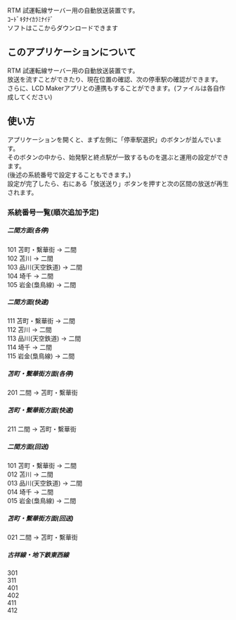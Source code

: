 RTM 試運転線サーバー用の自動放送装置です。<br>
ｺｰﾄﾞｷﾀﾅｲｶﾗﾐﾅｲﾃﾞ<br>
ソフトはここからダウンロードできます<br>
<h2>このアプリケーションについて</h2>
<p>
  RTM 試運転線サーバー用の自動放送装置です。<br>
  放送を流すことができたり、現在位置の確認、次の停車駅の確認ができます。
  さらに、LCD Makerアプリとの連携もすることができます。(ファイルは各自作成してください)
</p>
<h2>使い方</h2>
<p>
  アプリケーションを開くと、まず左側に「停車駅選択」のボタンが並んでいます。<br>
  そのボタンの中から、始発駅と終点駅が一致するものを選ぶと運用の設定ができます。<br>
  (後述の系統番号で設定することもできます。)<br>
  設定が完了したら、右にある「放送送り」ボタンを押すと次の区間の放送が再生されます。<br>
</p>
<h3>系統番号一覧(順次追加予定)</h3>
<p>
  <h5>二間方面(各停)</h5>
  <p>101 苫町・繫華街    -> 二間<br>
  102 苫川           -> 二間<br>
  103 品川(天空鉄道)  -> 二間<br>
  104 埼千           -> 二間<br>
  105 岩金(梟鳥線)    -> 二間<br>
  </p>
  <h5>二間方面(快速)</h5>
  <p>111 苫町・繫華街    -> 二間<br>
  112 苫川           -> 二間<br>
  113 品川(天空鉄道)  -> 二間<br>
  114 埼千           -> 二間<br>
  115 岩金(梟鳥線)    -> 二間<br>
  </p>
  <h5>苫町・繫華街方面(各停)</h5>
  <p>
  201 二間 -> 苫町・繫華街<br>
  </p>
  <h5>苫町・繫華街方面(快速)</h5>
  <p>
  211 二間 -> 苫町・繫華街<br>
  </p>


<h5>二間方面(回送)</h5>
  <p>101 苫町・繫華街    -> 二間<br>
  012 苫川           -> 二間<br>
  013 品川(天空鉄道)  -> 二間<br>
  014 埼千           -> 二間<br>
  015 岩金(梟鳥線)    -> 二間<br>
  </p>
  <h5>苫町・繫華街方面(回送)</h5>
  <p>
  021 二間 -> 苫町・繫華街<br>
  </p>
<h5>古祥線・地下鉄東西線</h5>
<p>
301<br>
311<br>
401<br>
402<br>
411<br>
412<br>
</p>
  
  
  
</p>
